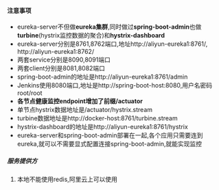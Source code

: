 #### 注意事项

- eureka-server不但做**eureka集群**,同时做过**spring-boot-admin**也做**turbine**(hystrix监控数据的聚合)和**hystrix-dashboard**
- eureka-server分别是8761,8762端口,地址http://aliyun-eureka1:8761/, http://aliyun-eureka1:8762/
- 两套service分别是8090,8091端口
- 两套client分别是8081,8082端口
- spring-boot-admin的地址是http://aliyun-eureka1:8761/admin
- Jenkins使用8080端口,地址是http://spring-boot-host:8080,用户名密码root/root
- **各节点健康监控endpoint增加了前缀/actuator**
- 单节点hystrix数据地址是/actuator/hystrix.stream
- turbine数据地址是http://docker-host:8761/turbine.stream
- hystrix-dashboard的地址是http://aliyun-eureka1:8761/hystrix
- eureka-server和spring-boot-admin部署在一起,各个应用只需要连到eureka,就可以不需要显式配置连接spring-boot-admin,就能实现监控

##### 服务提供方

1. 本地不能使用redis,阿里云上可以使用
